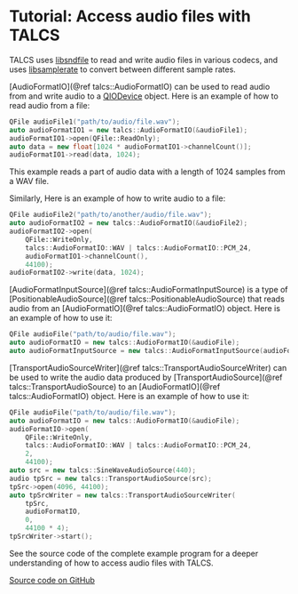 # Tutorial: Access audio files with TALCS

TALCS  uses [libsndfile](https://libsndfile.github.io/libsndfile/) to read and write audio files in various codecs, and uses [libsamplerate](https://libsndfile.github.io/libsamplerate/) to convert between different sample rates.

[AudioFormatIO](@ref talcs::AudioFormatIO) can be used to read audio from and write audio to a [QIODevice](https://doc.qt.io/qt-5/qiodevice.html) object. Here is an example of how to read audio from a file:

```cpp
QFile audioFile1("path/to/audio/file.wav");
auto audioFormatIO1 = new talcs::AudioFormatIO(&audioFile1);
audioFormatIO1->open(QFile::ReadOnly);
auto data = new float[1024 * audioFormatIO1->channelCount()];
audioFormatIO1->read(data, 1024);
```

This example reads a part of audio data with a length of 1024 samples from a WAV file.

Similarly, Here is an example of how to write audio to a file:

```cpp
QFile audioFile2("path/to/another/audio/file.wav");
auto audioFormatIO2 = new talcs::AudioFormatIO(&audioFile2);
audioFormatIO2->open(
    QFile::WriteOnly,
    talcs::AudioFormatIO::WAV | talcs::AudioFormatIO::PCM_24,
    audioFormatIO1->channelCount(),
    44100);
audioFormatIO2->write(data, 1024);
```

[AudioFormatInputSource](@ref talcs::AudioFormatInputSource) is a type of [PositionableAudioSource](@ref talcs::PositionableAudioSource) that reads audio from an [AudioFormatIO](@ref talcs::AudioFormatIO) object. Here is an example of how to use it:

```cpp
QFile audioFile("path/to/audio/file.wav");
auto audioFormatIO = new talcs::AudioFormatIO(&audioFile);
auto audioFormatInputSource = new talcs::AudioFormatInputSource(audioFormatIO);
```

[TransportAudioSourceWriter](@ref talcs::TransportAudioSourceWriter) can be used to write the audio data produced by [TransportAudioSource](@ref talcs::TransportAudioSource) to an [AudioFormatIO](@ref talcs::AudioFormatIO) object. Here is an example of how to use it:

```cpp
QFile audioFile("path/to/audio/file.wav");
auto audioFormatIO = new talcs::AudioFormatIO(&audioFile);
audioFormatIO->open(
    QFile::WriteOnly,
    talcs::AudioFormatIO::WAV | talcs::AudioFormatIO::PCM_24,
    2,
    44100);
auto src = new talcs::SineWaveAudioSource(440);
audio tpSrc = new talcs::TransportAudioSource(src);
tpSrc->open(4096, 44100);
auto tpSrcWriter = new talcs::TransportAudioSourceWriter(
    tpSrc,
    audioFormatIO,
    0,
    44100 * 4);
tpSrcWriter->start();
```

See the source code of the complete example program for a deeper understanding of how to access audio files with TALCS.

[Source code on GitHub](https://github.com/CrSjimo/talcs/blob/main/tests/AccessAudioFileTutorial/main.cpp)
